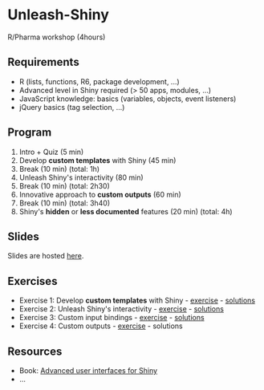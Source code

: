 # Unleash-Shiny
R/Pharma workshop (4hours)

## Requirements
- R (lists, functions, R6, package development, ...)
- Advanced level in Shiny required (> 50 apps, modules, ...)
- JavaScript knowledge: basics (variables, objects, event listeners)
- jQuery basics (tag selection, ...)

## Program

1. Intro + Quiz (5 min)
2. Develop **custom templates** with Shiny (45 min)
3. Break (10 min) (total: 1h)
4. Unleash Shiny's interactivity (80 min)
5. Break (10 min) (total: 2h30)
6. Innovative approach to **custom outputs** (60 min)
7. Break (10 min) (total: 3h40)
8. Shiny's **hidden** or **less documented** features  (20 min) (total: 4h)

## Slides

Slides are hosted [here](https://rinterface.com/shiny/talks/RPharma2020/).

## Exercises

- Exercise 1: Develop **custom templates** with Shiny - [exercise](https://github.com/RinteRface/Unleash-Shiny-Exercise-1) - [solutions](https://www.youtube.com/watch?v=VX8-szdSHZo&t=197s)
- Exercise 2: Unleash Shiny's interactivity - [exercise](https://github.com/RinteRface/Unleash-Shiny-Exercise-2) - [solutions](https://www.youtube.com/watch?v=6RMVLR2mjk4&t=13s)
- Exercise 3: Custom input bindings - [exercise](https://github.com/RinteRface/Unleash-Shiny-Exercise-3) - [solutions](https://www.youtube.com/watch?v=1WqlTndmO3U&t=15s)
- Exercise 4: Custom outputs - [exercise](https://github.com/RinteRface/Unleash-Shiny-Exercise-Part-3) - solutions

## Resources

- Book: [Advanced user interfaces for Shiny](https://divadnojnarg.github.io/outstanding-shiny-ui/)
- ...
